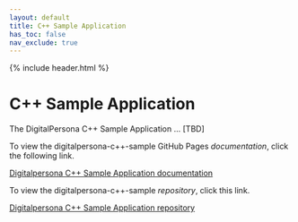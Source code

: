 ```yaml
---
layout: default
title: C++ Sample Application
has_toc: false
nav_exclude: true
---
```


{% include header.html %}
<BR>

# C++ Sample Application

The DigitalPersona C++ Sample Application ... [TBD]

To view the digitalpersona-c++-sample GitHub Pages *documentation*,  click the following link.

[Digitalpersona C++ Sample Application  documentation](https://hidglobal.github.io/digitalpersona-native-api#sample-applications.md/)

To view the digitalpersona-c++-sample *repository*,  click this link.

[Digitalpersona C++ Sample Application repository](https://github.com/hidglobal/digitalpersona-sample-cpp/)
